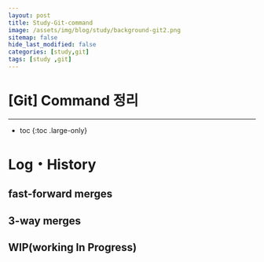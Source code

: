 ```yaml
---
layout: post
title: Study-Git-command
image: /assets/img/blog/study/background-git2.png
sitemap: false
hide_last_modified: false
categories: [study,git]
tags: [study ,git]
---
```


# [Git] Command 정리

---
* toc
{:toc .large-only}

# Log・History

## fast-forward merges

## 3-way merges

## WIP(working In Progress)
